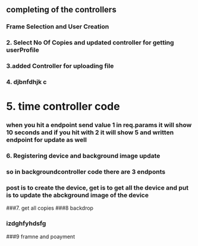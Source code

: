 
## completing of the controllers

### Frame Selection and User Creation 
### 2. Select No Of Copies and updated controller for getting userProfile
### 3.added Controller for uploading file
### 4. djbnfdhjk c
# 5. time controller code 
### when you hit a endpoint send value 1 in req.params it will show 10 seconds and if you hit with 2 it will show 5 and written endpoint for update as well

### 6. Registering device and background image update
### so in backgroundcontroller code there are 3 endponts 
### post is to create the device, get is to get all the device and put is to update the abckground image of the device

###7. get all copies
###8 backdrop
### izdghfyhdsfg
###9 framne and poayment
